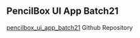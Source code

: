 ## PencilBox UI App Batch21

[pencilbox_ui_app_batch21](https://github.com/sajibAdhi/pencilbox_ui_app_batch21) Github Repository